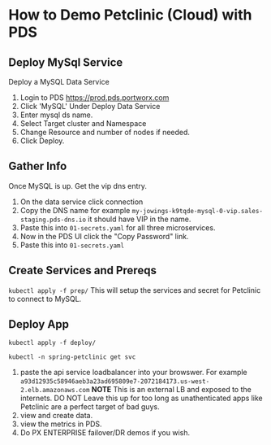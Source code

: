 # How to Demo Petclinic (Cloud) with PDS

## Deploy MySql Service
Deploy a MySQL Data Service
1. Login to PDS https://prod.pds.portworx.com
2. Click 'MySQL' Under Deploy Data Service
3. Enter mysql ds name.
4. Select Target cluster and Namespace
5. Change Resource and number of nodes if needed.
6. Click Deploy.

## Gather Info
Once MySQL is up.
Get the vip dns entry.
1. On the data service click connection
2. Copy the DNS name for example `my-jowings-k9tqde-mysql-0-vip.sales-staging.pds-dns.io` it should have VIP in the name.
3. Paste this into `01-secrets.yaml` for all three microservices.
4. Now in the PDS UI click the "Copy Password" link.
5. Paste this into `01-secrets.yaml`

## Create Services and Prereqs
`kubectl apply -f prep/`
This will setup the services and secret for Petclinic to connect to MySQL.

## Deploy App
`kubectl apply -f deploy/`

`kubectl -n spring-petclinic get svc`
1. paste the api service loadbalancer into your browswer. For example `a93d12935c58946aeb3a23ad695809e7-2072184173.us-west-2.elb.amazonaws.com` **NOTE** This is an external LB and exposed to the internets. DO NOT Leave this up for too long as unathenticated apps like Petclinic are a perfect target of bad guys.
2. view and create data.
3. view the metrics in PDS.
4. Do PX ENTERPRISE failover/DR demos if you wish.